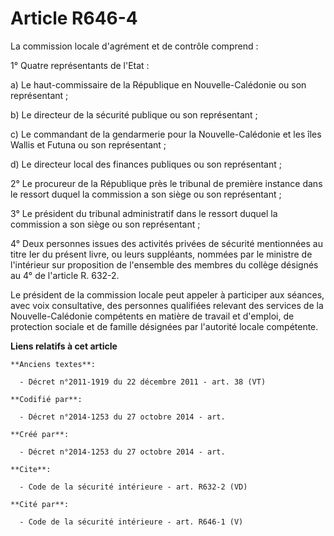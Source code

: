 # Article R646-4

La commission locale d'agrément et de contrôle comprend : 

1° Quatre représentants de l'Etat : 

a) Le haut-commissaire de la République en Nouvelle-Calédonie ou son représentant ; 

b) Le directeur de la sécurité publique ou son représentant ; 

c) Le commandant de la gendarmerie pour la Nouvelle-Calédonie et les îles Wallis et Futuna ou son représentant ; 

d) Le directeur local des finances publiques ou son représentant ; 

2° Le procureur de la République près le tribunal de première instance dans le ressort duquel la commission a son siège ou
son représentant ; 

3° Le président du tribunal administratif dans le ressort duquel la commission a son siège ou son représentant ; 

4° Deux personnes issues des activités privées de sécurité mentionnées au titre Ier du présent livre, ou leurs suppléants,
nommées par le ministre de l'intérieur sur proposition de l'ensemble des membres du collège désignés au 4° de l'article R.
632-2. 

Le président de la commission locale peut appeler à participer aux séances, avec voix consultative, des personnes qualifiées
relevant des services de la Nouvelle-Calédonie compétents en matière de travail et d'emploi, de protection sociale et de
famille désignées par l'autorité locale compétente.

**Liens relatifs à cet article**

	**Anciens textes**:

	  - Décret n°2011-1919 du 22 décembre 2011 - art. 38 (VT)

	**Codifié par**:

	  - Décret n°2014-1253 du 27 octobre 2014 - art.

	**Créé par**:

	  - Décret n°2014-1253 du 27 octobre 2014 - art.

	**Cite**:

	  - Code de la sécurité intérieure - art. R632-2 (VD)

	**Cité par**:

	  - Code de la sécurité intérieure - art. R646-1 (V)
